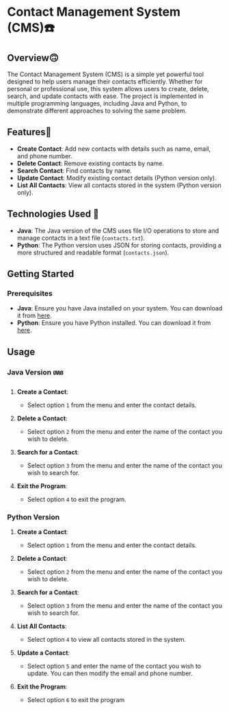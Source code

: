 # Contact Management System (CMS)☎️

## Overview🙃


The Contact Management System (CMS) is a simple yet powerful tool designed to help users manage their contacts efficiently. Whether for personal or professional use, this system allows users to create, delete, search, and update contacts with ease. The project is implemented in multiple programming languages, including Java and Python, to demonstrate different approaches to solving the same problem.

## Features📲

- **Create Contact**: Add new contacts with details such as name, email, and phone number.
- **Delete Contact**: Remove existing contacts by name.
- **Search Contact**: Find contacts by name.
- **Update Contact**: Modify existing contact details (Python version only).
- **List All Contacts**: View all contacts stored in the system (Python version only).

## Technologies Used 🛞

- **Java**: The Java version of the CMS uses file I/O operations to store and manage contacts in a text file (`contacts.txt`).
- **Python**: The Python version uses JSON for storing contacts, providing a more structured and readable format (`contacts.json`).

## Getting Started

### Prerequisites

- **Java**: Ensure you have Java installed on your system. You can download it from [here](https://www.oracle.com/java/technologies/javase-downloads.html).
- **Python**: Ensure you have Python installed. You can download it from [here](https://www.python.org/downloads/).

## Usage

### Java Version ꦖ

1. **Create a Contact**:
   - Select option `1` from the menu and enter the contact details.

2. **Delete a Contact**:
   - Select option `2` from the menu and enter the name of the contact you wish to delete.

3. **Search for a Contact**:
   - Select option `3` from the menu and enter the name of the contact you wish to search for.

4. **Exit the Program**:
   - Select option `4` to exit the program.

### Python Version

1. **Create a Contact**:
   - Select option `1` from the menu and enter the contact details.

2. **Delete a Contact**:
   - Select option `2` from the menu and enter the name of the contact you wish to delete.

3. **Search for a Contact**:
   - Select option `3` from the menu and enter the name of the contact you wish to search for.

4. **List All Contacts**:
   - Select option `4` to view all contacts stored in the system.

5. **Update a Contact**:
   - Select option `5` and enter the name of the contact you wish to update. You can then modify the email and phone number.

6. **Exit the Program**:
   - Select option `6` to exit the program

   
